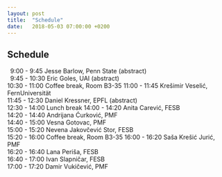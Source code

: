 ```yaml
---
layout: post
title:  "Schedule"
date:   2018-05-03 07:00:00 +0200
---
```


## Schedule

&ensp;9:00 - 9:45 Jesse Barlow, Penn State <a class="abstract" onclick="document.getElementById('JesseBarlow').style.display='block'" >(abstract)</a>    
&ensp;9:45 - 10:30 Eric Goles, UAI <a class="abstract" onclick="document.getElementById('EricGoles').style.display='block'" >(abstract)</a>   
<span class="break">10:30 - 11:00 Coffee break, Room B3-35</span>
11:00 - 11:45 Krešimir Veselić, FernUniversit&auml;t  
11:45 - 12:30 Daniel Kressner, EPFL <a class="abstract" onclick="document.getElementById('DanielKressner').style.display='block'" >(abstract)</a>         
<span class="break">12:30 - 14:00 Lunch break</span>
14:00 - 14:20 Anita Carević, FESB  
14:20 - 14:40 Andrijana Ćurković, PMF  
14:40 - 15:00 Vesna Gotovac, PMF  
15:00 - 15:20 Nevena Jakovčević Stor, FESB  
<span class="break">15:20 - 16:00 Coffee break, Room B3-35</span>
16:00 - 16:20 Saša Krešić Jurić, PMF  
16:20 - 16:40 Lana Periša, FESB  
16:40 - 17:00 Ivan Slapničar, FESB  
17:00 - 17:20 Damir Vukičević, PMF  



